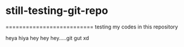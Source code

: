 # still-testing-git-repo
==========================
testing my codes in this repository

heya hiya hey hey hey.....git gut xd
